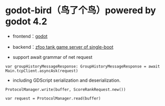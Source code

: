# godot-bird（鸟了个鸟）powered by godot 4.2

- frontend：[godot](https://github.com/godotengine/godot)

- backend：[zfoo tank game server of single-boot](https://github.com/zfoo-project/tank-game-server/blob/main/single-boot/src/test/java/com/zfoo/tank/single/boot/ApplicationTest.java)

- support await grammar of net request

```
var groupHistoryMessageResponse: GroupHistoryMessageResponse = await Main.tcpClient.asyncAsk(request)
```

- including GDScript serialization and deserialization.
```
ProtocolManager.write(buffer, ScoreRankRequest.new())

var request = ProtocolManager.read(buffer)
```
